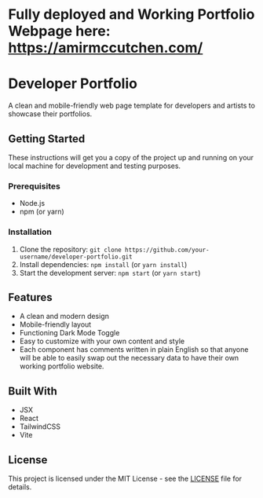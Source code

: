 # Fully deployed and Working Portfolio Webpage here: https://amirmccutchen.com/
# Developer Portfolio

A clean and mobile-friendly web page template for developers and artists to showcase their portfolios.

## Getting Started

These instructions will get you a copy of the project up and running on your local machine for development and testing purposes.

### Prerequisites

- Node.js
- npm (or yarn)

### Installation

1. Clone the repository: `git clone https://github.com/your-username/developer-portfolio.git`
2. Install dependencies: `npm install` (or `yarn install`)
3. Start the development server: `npm start` (or `yarn start`)

## Features

- A clean and modern design
- Mobile-friendly layout
- Functioning Dark Mode Toggle
- Easy to customize with your own content and style
- Each component has comments written in plain English so that anyone will be able to easily swap out the necessary data to have their own working portfolio website.

## Built With

- JSX
- React
- TailwindCSS
- Vite

## License

This project is licensed under the MIT License - see the [LICENSE](LICENSE) file for details.

